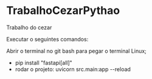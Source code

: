 # TrabalhoCezarPythao
Trabalho do cezar

Executar o seguintes comandos:

Abrir o terminal no git bash para pegar o terminal Linux;
- pip install "fastapi[all]"
- rodar o projeto: uvicorn src.main:app --reload

